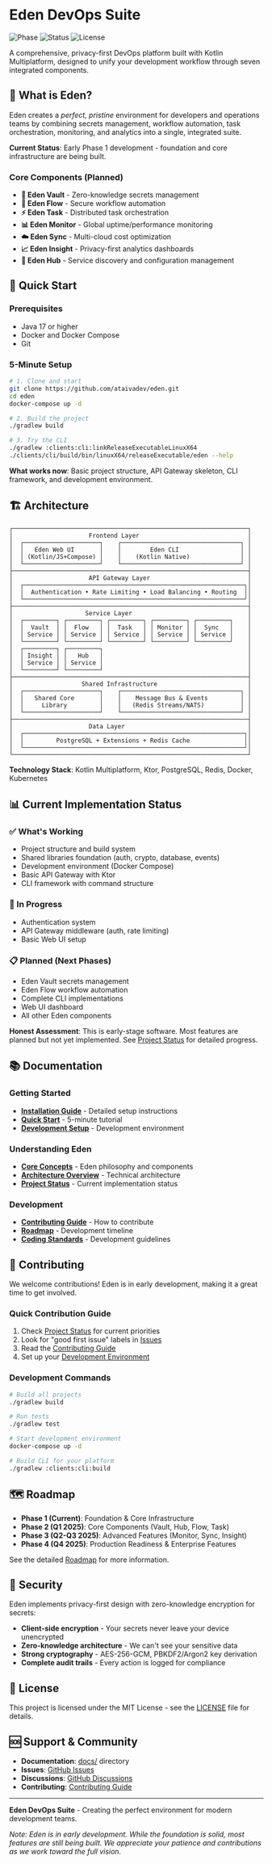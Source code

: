 # Eden DevOps Suite

![Phase](https://img.shields.io/badge/Phase-1%20Foundation-yellow)
![Status](https://img.shields.io/badge/Status-Early%20Development-orange)
![License](https://img.shields.io/badge/License-MIT-blue)

A comprehensive, privacy-first DevOps platform built with Kotlin Multiplatform, designed to unify your development workflow through seven integrated components.

## 🌟 What is Eden?

Eden creates a _perfect, pristine_ environment for developers and operations teams by combining secrets management, workflow automation, task orchestration, monitoring, and analytics into a single, integrated suite.

**Current Status**: Early Phase 1 development - foundation and core infrastructure are being built.

### Core Components (Planned)

- **🔐 Eden Vault** - Zero-knowledge secrets management
- **🔄 Eden Flow** - Secure workflow automation  
- **⚡ Eden Task** - Distributed task orchestration
- **📊 Eden Monitor** - Global uptime/performance monitoring
- **☁️ Eden Sync** - Multi-cloud cost optimization
- **📈 Eden Insight** - Privacy-first analytics dashboards
- **🎯 Eden Hub** - Service discovery and configuration management

## 🚀 Quick Start

### Prerequisites

- Java 17 or higher
- Docker and Docker Compose
- Git

### 5-Minute Setup

```bash
# 1. Clone and start
git clone https://github.com/ataivadev/eden.git
cd eden
docker-compose up -d

# 2. Build the project
./gradlew build

# 3. Try the CLI
./gradlew :clients:cli:linkReleaseExecutableLinuxX64
./clients/cli/build/bin/linuxX64/releaseExecutable/eden --help
```

**What works now**: Basic project structure, API Gateway skeleton, CLI framework, and development environment.

## 🏗️ Architecture

```
┌─────────────────────────────────────────────────────────────────┐
│                     Frontend Layer                              │
│  ┌─────────────────────┐    ┌─────────────────────────────────┐ │
│  │   Eden Web UI       │    │        Eden CLI                 │ │
│  │ (Kotlin/JS+Compose) │    │    (Kotlin Native)              │ │
│  └─────────────────────┘    └─────────────────────────────────┘ │
├─────────────────────────────────────────────────────────────────┤
│                     API Gateway Layer                           │
│  ┌─────────────────────────────────────────────────────────────┐│
│  │  Authentication • Rate Limiting • Load Balancing • Routing  ││
│  └─────────────────────────────────────────────────────────────┘│
├─────────────────────────────────────────────────────────────────┤
│                    Service Layer                                │
│  ┌─────────┐ ┌─────────┐ ┌─────────┐ ┌─────────┐ ┌─────────┐    │
│  │  Vault  │ │  Flow   │ │  Task   │ │ Monitor │ │  Sync   │    │
│  │ Service │ │ Service │ │ Service │ │ Service │ │ Service │    │
│  └─────────┘ └─────────┘ └─────────┘ └─────────┘ └─────────┘    │
│  ┌─────────┐ ┌─────────┐                                        │
│  │ Insight │ │   Hub   │                                        │
│  │ Service │ │ Service │                                        │
│  └─────────┘ └─────────┘                                        │
├─────────────────────────────────────────────────────────────────┤
│                   Shared Infrastructure                         │
│  ┌─────────────────────┐    ┌─────────────────────────────────┐ │
│  │   Shared Core       │    │    Message Bus & Events         │ │
│  │     Library         │    │   (Redis Streams/NATS)          │ │
│  └─────────────────────┘    └─────────────────────────────────┘ │
├─────────────────────────────────────────────────────────────────┤
│                     Data Layer                                  │
│  ┌─────────────────────────────────────────────────────────────┐│
│  │         PostgreSQL + Extensions + Redis Cache               ││
│  └─────────────────────────────────────────────────────────────┘│
└─────────────────────────────────────────────────────────────────┘
```

**Technology Stack**: Kotlin Multiplatform, Ktor, PostgreSQL, Redis, Docker, Kubernetes

## 📊 Current Implementation Status

### ✅ What's Working
- Project structure and build system
- Shared libraries foundation (auth, crypto, database, events)
- Development environment (Docker Compose)
- Basic API Gateway with Ktor
- CLI framework with command structure

### 🔄 In Progress
- Authentication system
- API Gateway middleware (auth, rate limiting)
- Basic Web UI setup

### 📋 Planned (Next Phases)
- Eden Vault secrets management
- Eden Flow workflow automation
- Complete CLI implementations
- Web UI dashboard
- All other Eden components

**Honest Assessment**: This is early-stage software. Most features are planned but not yet implemented. See [Project Status](docs/development/project-status.md) for detailed progress.

## 📚 Documentation

### Getting Started
- **[Installation Guide](docs/getting-started/installation.md)** - Detailed setup instructions
- **[Quick Start](docs/getting-started/quick-start.md)** - 5-minute tutorial
- **[Development Setup](docs/getting-started/development.md)** - Development environment

### Understanding Eden
- **[Core Concepts](docs/user-guide/concepts.md)** - Eden philosophy and components
- **[Architecture Overview](docs/architecture/overview.md)** - Technical architecture
- **[Project Status](docs/development/project-status.md)** - Current implementation status

### Development
- **[Contributing Guide](CONTRIBUTING.md)** - How to contribute
- **[Roadmap](docs/development/roadmap.md)** - Development timeline
- **[Coding Standards](docs/development/coding-standards.md)** - Development guidelines

## 🤝 Contributing

We welcome contributions! Eden is in early development, making it a great time to get involved.

### Quick Contribution Guide
1. Check [Project Status](docs/development/project-status.md) for current priorities
2. Look for "good first issue" labels in [Issues](https://github.com/your-org/eden/issues)
3. Read the [Contributing Guide](CONTRIBUTING.md)
4. Set up your [Development Environment](docs/getting-started/development.md)

### Development Commands

```bash
# Build all projects
./gradlew build

# Run tests
./gradlew test

# Start development environment
docker-compose up -d

# Build CLI for your platform
./gradlew :clients:cli:build
```

## 🗺️ Roadmap

- **Phase 1 (Current)**: Foundation & Core Infrastructure
- **Phase 2 (Q1 2025)**: Core Components (Vault, Hub, Flow, Task)
- **Phase 3 (Q2-Q3 2025)**: Advanced Features (Monitor, Sync, Insight)
- **Phase 4 (Q4 2025)**: Production Readiness & Enterprise Features

See the detailed [Roadmap](docs/development/roadmap.md) for more information.

## 🔐 Security

Eden implements privacy-first design with zero-knowledge encryption for secrets:

- **Client-side encryption** - Your secrets never leave your device unencrypted
- **Zero-knowledge architecture** - We can't see your sensitive data
- **Strong cryptography** - AES-256-GCM, PBKDF2/Argon2 key derivation
- **Complete audit trails** - Every action is logged for compliance

## 📄 License

This project is licensed under the MIT License - see the [LICENSE](LICENSE) file for details.

## 🆘 Support & Community

- **Documentation**: [docs/](docs/) directory
- **Issues**: [GitHub Issues](https://github.com/your-org/eden/issues)
- **Discussions**: [GitHub Discussions](https://github.com/your-org/eden/discussions)
- **Contributing**: [Contributing Guide](CONTRIBUTING.md)

---

**Eden DevOps Suite** - Creating the perfect environment for modern development teams.

*Note: Eden is in early development. While the foundation is solid, most features are still being built. We appreciate your patience and contributions as we work toward the full vision.*
